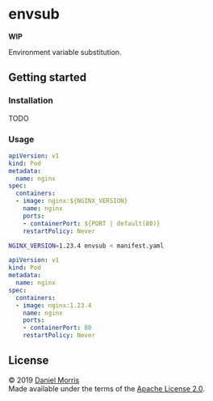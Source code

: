 # envsub

**WIP**

Environment variable substitution.

## Getting started

### Installation

TODO

### Usage

```yaml
apiVersion: v1
kind: Pod
metadata:
  name: nginx
spec:
  containers:
  - image: nginx:${NGINX_VERSION}
    name: nginx
    ports:
    - containerPort: ${PORT | default(80)}
    restartPolicy: Never
```

```bash
NGINX_VERSION=1.23.4 envsub < manifest.yaml
```

```yaml
apiVersion: v1
kind: Pod
metadata:
  name: nginx
spec:
  containers:
  - image: nginx:1.23.4
    name: nginx
    ports:
    - containerPort: 80
    restartPolicy: Never
```

## License

© 2019 [Daniel Morris](https://unfun.co)  
Made available under the terms of the [Apache License 2.0](LICENSE.md).
